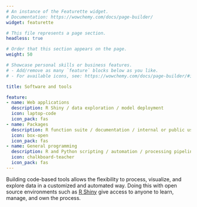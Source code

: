 ```yaml
---
# An instance of the Featurette widget.
# Documentation: https://wowchemy.com/docs/page-builder/
widget: featurette

# This file represents a page section.
headless: true

# Order that this section appears on the page.
weight: 50

# Showcase personal skills or business features.
# - Add/remove as many `feature` blocks below as you like.
# - For available icons, see: https://wowchemy.com/docs/page-builder/#icons

title: Software and tools

feature:
- name: Web applications
  description: R Shiny / data exploration / model deployment
  icon: laptop-code
  icon_pack: fas
- name: Packages
  description: R function suite / documentation / internal or public use
  icon: box-open
  icon_pack: fas
- name: General programming
  description: R and Python scripting / automation / processing pipelines
  icon: chalkboard-teacher
  icon_pack: fas
---
```


Building code-based tools allows the flexibility to process, visualize, and explore data in a customized and automated way. Doing this with open source environments such as [R Shiny](https://shiny.rstudio.com/) give access to anyone to learn, manage, and own the process.
